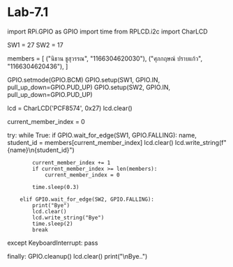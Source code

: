 # Lab-7.1
import RPi.GPIO as GPIO
import time
from RPLCD.i2c import CharLCD

SW1 = 27
SW2 = 17

members = [
    ("นิธาน ชูสุวรรณ", "1166304620030"),
    ("ศุภกฤษณ์ ปราบแก้ว", "1166304620436"),
]

GPIO.setmode(GPIO.BCM)
GPIO.setup(SW1, GPIO.IN, pull_up_down=GPIO.PUD_UP)
GPIO.setup(SW2, GPIO.IN, pull_up_down=GPIO.PUD_UP)

lcd = CharLCD('PCF8574', 0x27)
lcd.clear()

current_member_index = 0

try:
    while True:
        if GPIO.wait_for_edge(SW1, GPIO.FALLING):
            name, student_id = members[current_member_index]
            lcd.clear()
            lcd.write_string(f"{name}\n{student_id}")

            current_member_index += 1
            if current_member_index >= len(members):
                current_member_index = 0

            time.sleep(0.3)

        elif GPIO.wait_for_edge(SW2, GPIO.FALLING):
            print("Bye")
            lcd.clear()
            lcd.write_string("Bye")
            time.sleep(2)
            break

except KeyboardInterrupt:
    pass

finally:
    GPIO.cleanup()
    lcd.clear()
    print("\nBye..")
